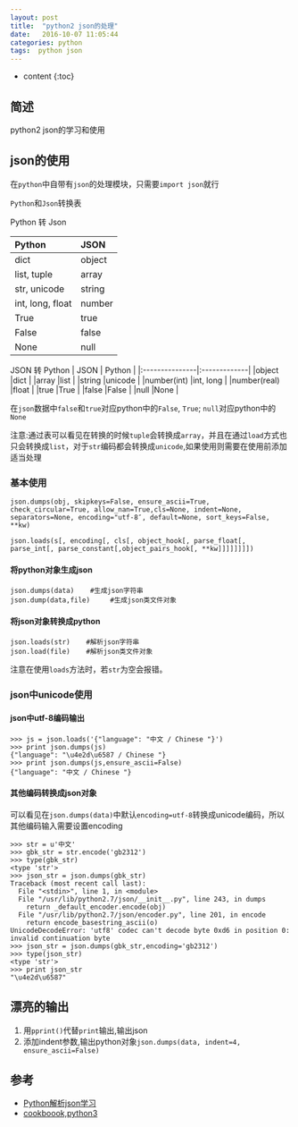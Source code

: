 ```yaml
---
layout: post
title:  "python2 json的处理"
date:   2016-10-07 11:05:44
categories: python
tags:  python json 
---
```



* content
{:toc}

## 简述

python2 json的学习和使用




## json的使用

在```python```中自带有```json```的处理模块，只需要```import json```就行


 ```Python```和```Json```转换表

Python 转 Json

|     Python     |     JSON     |
|:---------------|:-------------|
|dict            |object        |
|list, tuple     |array         |
|str, unicode    |string        |
|int, long, float|number        |
|True            |true          |
|False           |false         |
|None            |null          |

JSON 转 Python
|     JSON       |    Python    |
|:---------------|:-------------|
|object          |dict          |
|array           |list          |
|string          |unicode       |
|number(int)     |int, long     |
|number(real)    |float         |
|true            |True          |
|false           |False         |
|null            |None          |


在```json```数据中```false```和```true```对应python中的```False```, ```True```; ```null```对应python中的```None```

注意:通过表可以看见在转换的时候```tuple```会转换成```array```，并且在通过```load```方式也只会转换成```list```，对于```str```编码都会转换成```unicode```,如果使用则需要在使用前添加适当处理

### 基本使用

```
json.dumps(obj, skipkeys=False, ensure_ascii=True, check_circular=True, allow_nan=True,cls=None, indent=None, separators=None, encoding="utf-8″, default=None, sort_keys=False, **kw)

json.loads(s[, encoding[, cls[, object_hook[, parse_float[, parse_int[, parse_constant[,object_pairs_hook[, **kw]]]]]]]])
```

#### 将python对象生成json

```
json.dumps(data)    #生成json字符串
json.dump(data,file)     #生成json类文件对象
```

#### 将json对象转换成python

```
json.loads(str)    #解析json字符串
json.load(file)    #解析json类文件对象
```

注意在使用```loads```方法时，若```str```为空会报错。

### json中unicode使用

#### json中utf-8编码输出

```
>>> js = json.loads('{"language": "中文 / Chinese "}')
>>> print json.dumps(js)
{"language": "\u4e2d\u6587 / Chinese "}
>>> print json.dumps(js,ensure_ascii=False)
{"language": "中文 / Chinese "}
```

#### 其他编码转换成json对象

可以看见在```json.dumps(data)```中默认```encoding=utf-8```转换成unicode编码，所以其他编码输入需要设置encoding

```
>>> str = u'中文'
>>> gbk_str = str.encode('gb2312')
>>> type(gbk_str)
<type 'str'>
>>> json_str = json.dumps(gbk_str)
Traceback (most recent call last):
  File "<stdin>", line 1, in <module>
  File "/usr/lib/python2.7/json/__init__.py", line 243, in dumps
    return _default_encoder.encode(obj)
  File "/usr/lib/python2.7/json/encoder.py", line 201, in encode
    return encode_basestring_ascii(o)
UnicodeDecodeError: 'utf8' codec can't decode byte 0xd6 in position 0: invalid continuation byte
>>> json_str = json.dumps(gbk_str,encoding='gb2312')
>>> type(json_str)
<type 'str'>
>>> print json_str
"\u4e2d\u6587"
```

## 漂亮的输出

1. 用```pprint()```代替```print```输出,输出json
2. 添加indent参数,输出python对象```json.dumps(data, indent=4, ensure_ascii=False)```

## 参考

* [Python解析json学习](http://crazyof.me/blog/archives/368.html)
* [cookboook,python3](http://python3-cookbook.readthedocs.io/zh_CN/latest/c06/p02_read-write_json_data.html)
